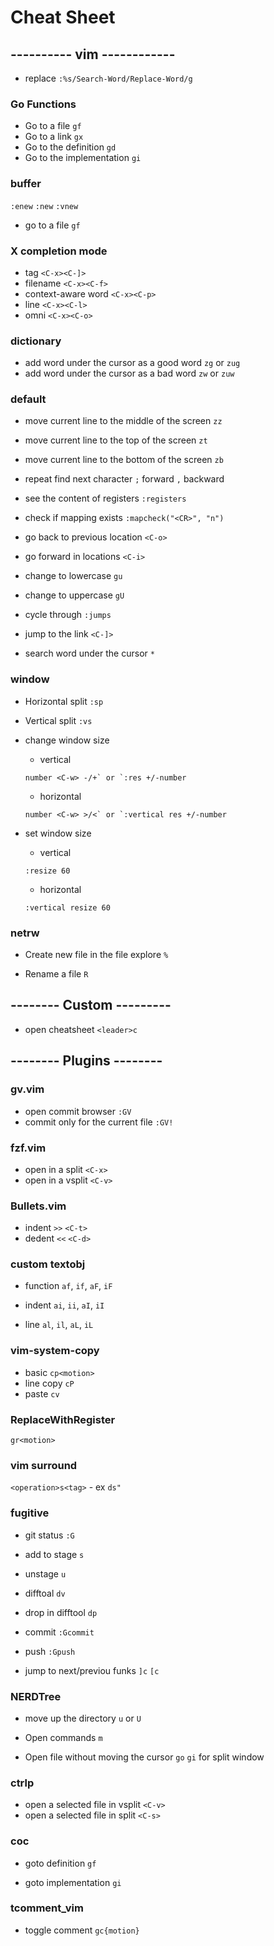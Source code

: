 # Cheat Sheet

## ---------- vim ------------

-   replace
    `:%s/Search-Word/Replace-Word/g`

### Go Functions

-   Go to a file
    `gf`
-   Go to a link
    `gx`
-   Go to the definition
    `gd`
-   Go to the implementation
    `gi`

### buffer

`:enew` `:new` `:vnew`

-   go to a file
    `gf`

### X completion mode

-   tag
    `<C-x><C-]>`
-   filename
    `<C-x><C-f>`
-   context-aware word
    `<C-x><C-p>`
-   line
    `<C-x><C-l>`
-   omni
    `<C-x><C-o>`

### dictionary

-   add word under the cursor as a good word
    `zg` or `zug`
-   add word under the cursor as a bad word
    `zw` or `zuw`

### default

-   move current line to the middle of the screen
    `zz`

-   move current line to the top of the screen
    `zt`

-   move current line to the bottom of the screen
    `zb`

-   repeat find next character
    `;` forward
    `,` backward

-   see the content of registers
    `:registers`

-   check if mapping exists
    `:mapcheck("<CR>", "n")`

-   go back to previous location
    `<C-o>`

-   go forward in locations
    `<C-i>`

-   change to lowercase
    `gu`

-   change to uppercase
    `gU`

-   cycle through
    `:jumps`

-   jump to the link
    `<C-]>`

-   search word under the cursor
    `*`

### window

-   Horizontal split
    `:sp`

-   Vertical split
    `:vs`

-   change window size

    -   vertical

    ```
    number <C-w> -/+` or `:res +/-number
    ```

    -   horizontal

    ```
    number <C-w> >/<` or `:vertical res +/-number
    ```

-   set window size

    -   vertical

    ```
    :resize 60
    ```

    -   horizontal

    ```
    :vertical resize 60
    ```

### netrw

-   Create new file in the file explore
    `%`

-   Rename a file
    `R`

## -------- Custom ---------

-   open cheatsheet
    `<leader>c`

## -------- Plugins --------

### gv.vim

-   open commit browser
    `:GV`
-   commit only for the current file
    `:GV!`

### fzf.vim

-   open in a split
    `<C-x>`
-   open in a vsplit
    `<C-v>`

### Bullets.vim

-   indent
    `>>`
    `<C-t>`
-   dedent
    `<<`
    `<C-d>`

### custom textobj

-   function
    `af`, `if`, `aF`, `iF`

-   indent
    `ai`, `ii`, `aI`, `iI`

-   line
    `al`, `il`, `aL`, `iL`

### vim-system-copy

-   basic
    `cp<motion>`
-   line copy
    `cP`
-   paste
    `cv`

### ReplaceWithRegister

`gr<motion>`

### vim surround

`<operation>s<tag>` - ex `ds"`

### fugitive

-   git status
    `:G`

-   add to stage
    `s`

-   unstage
    `u`

-   difftoal
    `dv`

-   drop in difftool
    `dp`

-   commit
    `:Gcommit`

-   push
    `:Gpush`

-   jump to next/previou funks
    `]c` `[c`

### NERDTree

-   move up the directory
    `u` or `U`

-   Open commands
    `m`

-   Open file without moving the cursor
    `go`
    `gi` for split window

### ctrlp

-   open a selected file in vsplit
    `<C-v>`
-   open a selected file in split
    `<C-s>`

### coc

-   goto definition
    `gf`

-   goto implementation
    `gi`

### tcomment_vim

-   toggle comment
    `gc{motion}`
